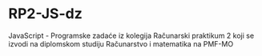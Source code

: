 # RP2-JS-dz
JavaScript - Programske zadaće iz kolegija Računarski praktikum 2 koji se izvodi na diplomskom studiju Računarstvo i matematika na PMF-MO
